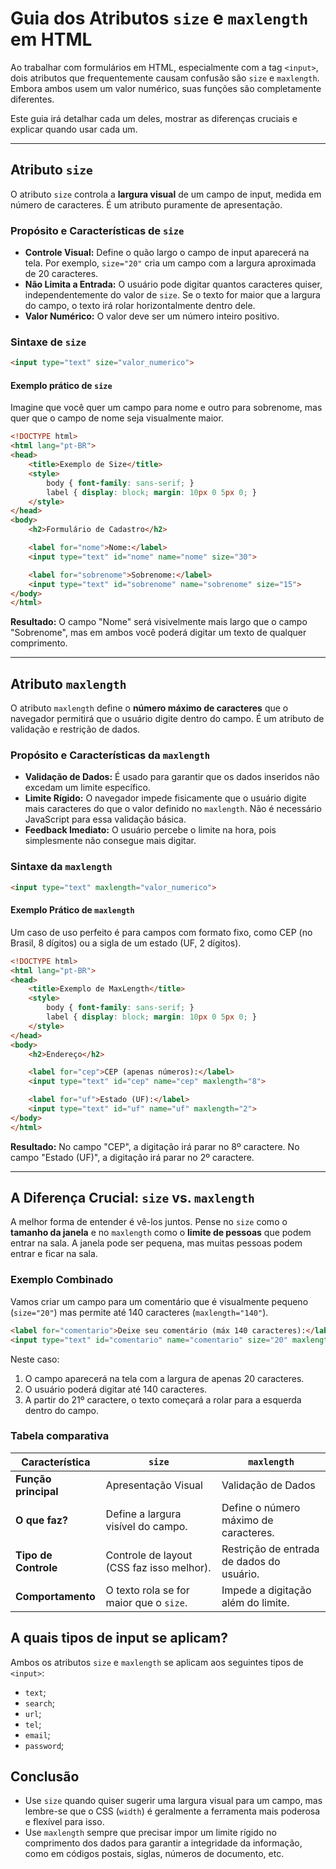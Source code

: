 # Guia dos Atributos `size` e `maxlength` em HTML

Ao trabalhar com formulários em HTML, especialmente com a tag `<input>`, dois atributos que frequentemente causam confusão são `size` e `maxlength`. Embora ambos usem um valor numérico, suas funções são completamente diferentes.

Este guia irá detalhar cada um deles, mostrar as diferenças cruciais e explicar quando usar cada um.

---

## Atributo `size`

O atributo `size` controla a __largura visual__ de um campo de input, medida em número de caracteres. É um atributo puramente de apresentação.

### Propósito e Características de `size`

- __Controle Visual:__ Define o quão largo o campo de input aparecerá na tela. Por exemplo, `size="20"` cria um campo com a largura aproximada de 20 caracteres.
- __Não Limita a Entrada:__ O usuário pode digitar quantos caracteres quiser, independentemente do valor de `size`. Se o texto for maior que a largura do campo, o texto irá rolar horizontalmente dentro dele.
- __Valor Numérico:__ O valor deve ser um número inteiro positivo.

### Sintaxe de `size`

```html
<input type="text" size="valor_numerico">
```

#### Exemplo prático de `size`

Imagine que você quer um campo para nome e outro para sobrenome, mas quer que o campo de nome seja visualmente maior.

```html
<!DOCTYPE html>
<html lang="pt-BR">
<head>
    <title>Exemplo de Size</title>
    <style>
        body { font-family: sans-serif; }
        label { display: block; margin: 10px 0 5px 0; }
    </style>
</head>
<body>
    <h2>Formulário de Cadastro</h2>

    <label for="nome">Nome:</label>
    <input type="text" id="nome" name="nome" size="30">

    <label for="sobrenome">Sobrenome:</label>
    <input type="text" id="sobrenome" name="sobrenome" size="15">
</body>
</html>
```

__Resultado:__ O campo "Nome" será visivelmente mais largo que o campo "Sobrenome", mas em ambos você poderá digitar um texto de qualquer comprimento.

---

## Atributo `maxlength`

O atributo `maxlength` define o __número máximo de caracteres__ que o navegador permitirá que o usuário digite dentro do campo. É um atributo de validação e restrição de dados.

### Propósito e Características da `maxlength`

- __Validação de Dados:__ É usado para garantir que os dados inseridos não excedam um limite específico.
- __Limite Rígido:__ O navegador impede fisicamente que o usuário digite mais caracteres do que o valor definido no `maxlength`. Não é necessário JavaScript para essa validação básica.
- __Feedback Imediato:__ O usuário percebe o limite na hora, pois simplesmente não consegue mais digitar.

### Sintaxe da `maxlength`

```html
<input type="text" maxlength="valor_numerico">
```

#### Exemplo Prático de `maxlength`

Um caso de uso perfeito é para campos com formato fixo, como CEP (no Brasil, 8 dígitos) ou a sigla de um estado (UF, 2 dígitos).

```html
<!DOCTYPE html>
<html lang="pt-BR">
<head>
    <title>Exemplo de MaxLength</title>
    <style>
        body { font-family: sans-serif; }
        label { display: block; margin: 10px 0 5px 0; }
    </style>
</head>
<body>
    <h2>Endereço</h2>

    <label for="cep">CEP (apenas números):</label>
    <input type="text" id="cep" name="cep" maxlength="8">

    <label for="uf">Estado (UF):</label>
    <input type="text" id="uf" name="uf" maxlength="2">
</body>
</html>
```

__Resultado:__ No campo "CEP", a digitação irá parar no 8º caractere. No campo "Estado (UF)", a digitação irá parar no 2º caractere.

---

## A Diferença Crucial: `size` vs. `maxlength`

A melhor forma de entender é vê-los juntos. Pense no `size` como o __tamanho da janela__ e no `maxlength` como o __limite de pessoas__ que podem entrar na sala. A janela pode ser pequena, mas muitas pessoas podem entrar e ficar na sala.

### Exemplo Combinado

Vamos criar um campo para um comentário que é visualmente pequeno (`size="20"`) mas permite até 140 caracteres (`maxlength="140"`).

```html
<label for="comentario">Deixe seu comentário (máx 140 caracteres):</label>
<input type="text" id="comentario" name="comentario" size="20" maxlength="140">
```

Neste caso:

1. O campo aparecerá na tela com a largura de apenas 20 caracteres.
2. O usuário poderá digitar até 140 caracteres.
3. A partir do 21º caractere, o texto começará a rolar para a esquerda dentro do campo.

### Tabela comparativa

| __Característica__ | __`size`__ | __`maxlength`__ |
|--------------------|------------|-----------------|
| __Função principal__ | Apresentação Visual | Validação de Dados |
| __O que faz?__ | Define a largura visível do campo. | Define o número máximo de caracteres. |
| __Tipo de Controle__ | Controle de layout (CSS faz isso melhor). | Restrição de entrada de dados do usuário. |
| __Comportamento__ | O texto rola se for maior que o `size`. | Impede a digitação além do limite. |

## A quais tipos de input se aplicam?

Ambos os atributos `size` e `maxlength` se aplicam aos seguintes tipos de `<input>`:

- `text`;
- `search`;
- `url`;
- `tel`;
- `email`;
- `password`;

## Conclusão

- Use `size` quando quiser sugerir uma largura visual para um campo, mas lembre-se que o CSS (`width`) é geralmente a ferramenta mais poderosa e flexível para isso.
- Use `maxlength` sempre que precisar impor um limite rígido no comprimento dos dados para garantir a integridade da informação, como em códigos postais, siglas, números de documento, etc.
